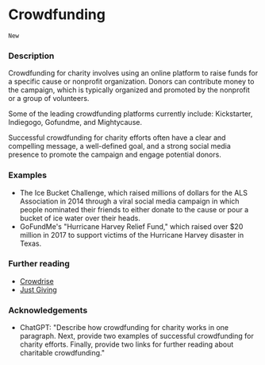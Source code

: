 # Crowdfunding

`New`

### Description

Crowdfunding for charity involves using an online platform to raise funds for a specific cause or nonprofit organization. Donors can contribute money to the campaign, which is typically organized and promoted by the nonprofit or a group of volunteers. 

Some of the leading crowdfunding platforms currently include: Kickstarter, Indiegogo, Gofundme, and Mightycause.

Successful crowdfunding for charity efforts often have a clear and compelling message, a well-defined goal, and a strong social media presence to promote the campaign and engage potential donors.


### Examples

- The Ice Bucket Challenge, which raised millions of dollars for the ALS Association in 2014 through a viral social media campaign in which people nominated their friends to either donate to the cause or pour a bucket of ice water over their heads.
- GoFundMe's "Hurricane Harvey Relief Fund," which raised over $20 million in 2017 to support victims of the Hurricane Harvey disaster in Texas.

### Further reading

- [Crowdrise](https://www.crowdrise.com/how-it-works)
- [Just Giving](https://www.justgiving.com/info/about-us/how-it-works)

### Acknowledgements

- ChatGPT: "Describe how crowdfunding for charity works in one paragraph. Next, provide two examples of successful crowdfunding for charity efforts. Finally, provide two links for further reading about charitable crowdfunding."
